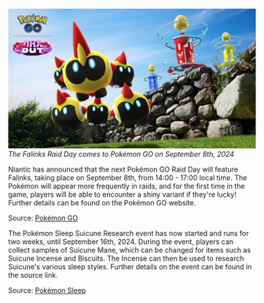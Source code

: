 

[![The Falinks Raid Day comes to Pokémon GO on September 8th, 2024](/web/images/the-falinks-raid-day-comes-to-pokemon-go-on-september-8th-2024.jpeg)](/web/images/the-falinks-raid-day-comes-to-pokemon-go-on-september-8th-2024.jpeg)*The Falinks Raid Day comes to Pokémon GO on September 8th, 2024*



Niantic has announced that the next Pokémon GO Raid Day will feature Falinks, taking place on September 8th, from 14:00 - 17:00 local time. The Pokémon will appear more frequently in raids, and for the first time in the game, players will be able to encounter a shiny variant if they're lucky! Further details can be found on the Pokémon GO website.

Source: [Pokémon GO](https://pokemongolive.com/en/post/falinks-raid-day-event/)

The Pokémon Sleep Suicune Research event has now started and runs for two weeks, until September 16th, 2024. During the event, players can collect samples of Suicune Mane, which can be changed for items such as Suicune Incense and Biscuits. The Incense can then be used to research Suicune's various sleep styles. Further details on the event can be found in the source link.  

Source: [Pokémon Sleep](https://www.pokemonsleep.net/en/news/313634383835373333373239383934343031/)